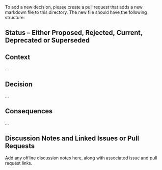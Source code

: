 To add a new decision, please create a pull request that adds a new markdown file to this directory. The new file should have the following structure:

## Status – Either Proposed, Rejected, Current, Deprecated or Superseded

## Context

...

## Decision

...

## Consequences

...

## Discussion Notes and Linked Issues or Pull Requests

Add any offline discussion notes here, along with associated issue and pull request links.
